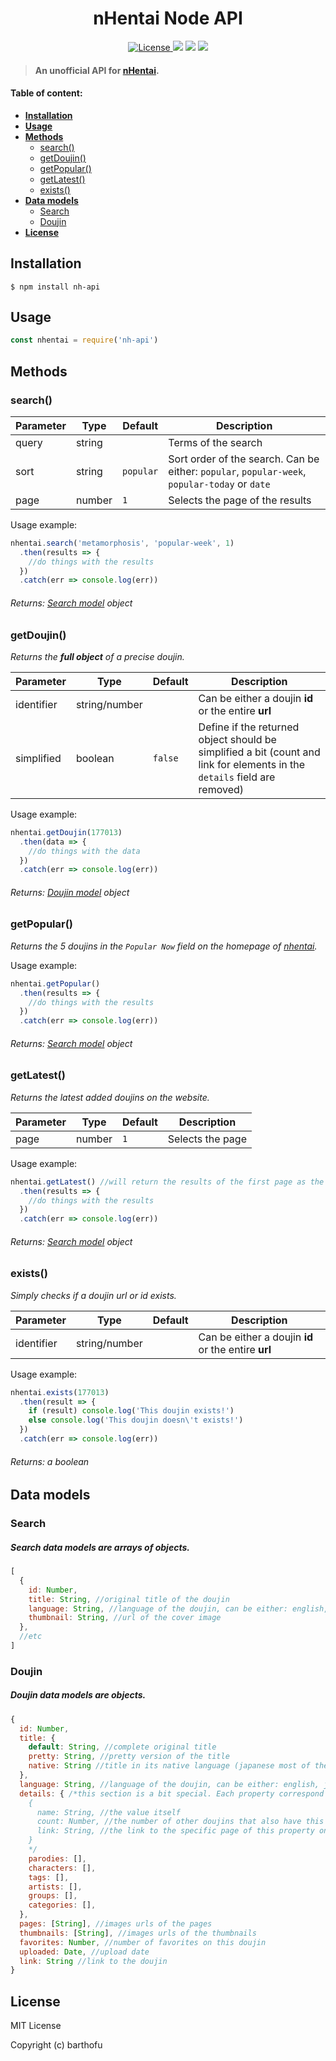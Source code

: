 <h1 align="center" font-weight="bold">nHentai Node API</h1>

<p align="center">
  <a href="https://opensource.org/licenses/MIT" target="_blank">
    <img src="https://img.shields.io/badge/License-MIT-blue.svg" alt="License">
  </a>
  <img src="https://img.shields.io/npm/dt/nh-api">
  <img src="https://img.shields.io/tokei/lines/github/barthofu/nh-api">
  <img src="https://img.shields.io/npm/v/nh-api">
</p>

> #### An unofficial API for [nHentai](https://nhentai.net).

#### Table of content:

* **[Installation](#installation)**
* **[Usage](#use)**
* **[Methods](#methods)**
  * [search()](#search())
  * [getDoujin()](#getDoujin())
  * [getPopular()](#getPopular())
  * [getLatest()](#getLatest())
  * [exists()](#exists())
* **[Data models](#data-models)**
  * [Search](#search)
  * [Doujin](#doujin)
* **[License](#license)**

## Installation
```
$ npm install nh-api
```

## Usage
```js
const nhentai = require('nh-api')

```

## Methods

### search()

| Parameter | Type | Default | Description |
| --- | --- | --- | --- |
| query | string |  | Terms of the search |
| sort | string | `popular` | Sort order of the search. Can be either: `popular`, `popular-week`, `popular-today` or `date` |
| page | number | `1` | Selects the page of the results  |

Usage example: 
```js
nhentai.search('metamorphosis', 'popular-week', 1)
  .then(results => {
    //do things with the results
  })
  .catch(err => console.log(err))
```

###### *Returns: [Search model](#search) object*

### getDoujin()

*Returns the **full object** of a precise doujin.*

| Parameter | Type | Default | Description |
| --- | --- | --- | --- |
| identifier | string/number |  | Can be either a doujin **id** or the entire **url** |
| simplified | boolean | `false` | Define if the returned object should be simplified a bit (count and link for elements in the `details` field are removed) |

Usage example:
```js
nhentai.getDoujin(177013)
  .then(data => {
    //do things with the data
  })
  .catch(err => console.log(err))
```

###### *Returns: [Doujin model](#doujin) object*

### getPopular()

*Returns the 5 doujins in the `Popular Now` field on the homepage of [nhentai](https://nhentai.net).*

Usage example:
```js
nhentai.getPopular()
  .then(results => {
    //do things with the results
  })
  .catch(err => console.log(err))
```

###### *Returns: [Search model](#search) object*

### getLatest()

*Returns the latest added doujins on the website.*

| Parameter | Type | Default | Description |
| --- | --- | --- | --- |
| page | number | `1` | Selects the page |

Usage example: 
```js
nhentai.getLatest() //will return the results of the first page as the 'page' parameter isn't specified
  .then(results => {
    //do things with the results
  })
  .catch(err => console.log(err))
```

###### *Returns: [Search model](#search) object*

### exists()

*Simply checks if a doujin url or id exists.*

| Parameter | Type | Default | Description |
| --- | --- | --- | --- |
| identifier | string/number |  | Can be either a doujin **id** or the entire **url** |

Usage example:
```js
nhentai.exists(177013)
  .then(result => {
    if (result) console.log('This doujin exists!')
    else console.log('This doujin doesn\'t exists!')
  })
  .catch(err => console.log(err))
```

###### *Returns: a boolean*

## Data models

### Search

##### Search data models are **arrays** of **objects**.

```js
[
  {
    id: Number,
    title: String, //original title of the doujin
    language: String, //language of the doujin, can be either: english, japanese or chinese
    thumbnail: String, //url of the cover image
  },
  //etc
]

```

### Doujin

##### Doujin data models are **objects**.

```js
{
  id: Number,
  title: {
    default: String, //complete original title
    pretty: String, //pretty version of the title
    native: String //title in its native language (japanese most of the time)
  },
  language: String, //language of the doujin, can be either: english, japanese or chinese
  details: { /*this section is a bit special. Each property correspond to a field underneath the title of the doujin on the website page. If the 'simplified' parameter of getDoujin() is set to true, it will just put strings in the array. But if it's set to false (by default tho), it'll populate the arrays with objects like this:
    {
      name: String, //the value itself
      count: Number, //the number of other doujins that also have this property
      link: String, //the link to the specific page of this property on the website
    }
    */
    parodies: [],
    characters: [],
    tags: [],
    artists: [],
    groups: [],
    categories: [],
  },
  pages: [String], //images urls of the pages
  thumbnails: [String], //images urls of the thumbnails
  favorites: Number, //number of favorites on this doujin
  uploaded: Date, //upload date
  link: String //link to the doujin
}
```

## License
MIT License

Copyright (c) barthofu
